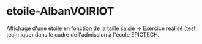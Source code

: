 # etoile-AlbanVOIRIOT
Affichage d'une étoile en fonction de la taille saisie
=> Exercice réalisé (test technique) dans le cadre de l'admission à l'école EPICTECH.
